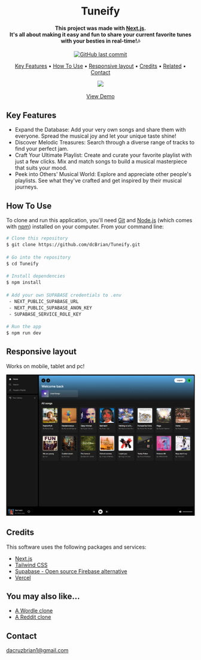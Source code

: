 <h1 align="center">
  <br>
  Tuneify
  <br>
</h1>

<h4 align="center">This project was made with <a href="https://nextjs.org/" target="_blank">Next.js</a>.<br>It's all about making it easy and fun to share your current favorite tunes with your besties in real-time!🎶
</h4>

<p align="center">
    <a href="https://github.com/dcBrian/Tuneify/commits/main">
    <img src="https://img.shields.io/github/last-commit/dcBrian/Tuneify?style=flat-square"
         alt="GitHub last commit">
</p>

<p align="center">
  <a href="#key-features">Key Features</a> •
  <a href="#how-to-use">How To Use</a> •
  <a href="#responsive-layout">Responsive layout</a> •
  <a href="#credits">Credits</a> •
  <a href="#you-may-also-like">Related</a> •
  <a href="#contact">Contact</a>
</p>

<p align="center">
  <a href="https://tuneify-eight.vercel.app">
  <img src="/images/video.gif?raw=true"/>
  </a>
</p>

<p align="center">
  <a href="https://tuneify-eight.vercel.app">View Demo</a>
</p>

## Key Features

* Expand the Database: Add your very own songs and share them with everyone. Spread the musical joy and let your unique taste shine!
* Discover Melodic Treasures: Search through a diverse range of tracks to find your perfect jam.
* Craft Your Ultimate Playlist: Create and curate your favorite playlist with just a few clicks. Mix and match songs to build a musical masterpiece that suits your mood.
* Peek into Others' Musical World: Explore and appreciate other people's playlists. See what they've crafted and get inspired by their musical journeys.

## How To Use

To clone and run this application, you'll need [Git](https://git-scm.com) and [Node.js](https://nodejs.org/en/download/) (which comes with [npm](http://npmjs.com)) installed on your computer. From your command line:

```bash
# Clone this repository
$ git clone https://github.com/dcBrian/Tuneify.git

# Go into the repository
$ cd Tuneify

# Install dependencies
$ npm install

# Add your own SUPABASE credentials to .env
 - NEXT_PUBLIC_SUPABASE_URL
 - NEXT_PUBLIC_SUPABASE_ANON_KEY
 - SUPABASE_SERVICE_ROLE_KEY

# Run the app
$ npm run dev
```
## Responsive layout

Works on mobile, tablet and pc!

<p align="center">
  <a href="https://tuneify-eight.vercel.app">
  <img src="/images/screen.png"/>
  </a>
</p>

## Credits

This software uses the following packages and services:

- [Next.js](https://nextjs.org/)
- [Tailwind CSS](https://tailwindcss.com/)
- [Supabase - Open source Firebase alternative](https://supabase.com/)
- [Vercel](https://vercel.com/)

## You may also like...

- [A Wordle clone](https://github.com/dcBrian/wordle)
- [A Reddit clone](https://github.com/dcBrian/Reddit)

## Contact

dacruzbrian1@gmail.com
